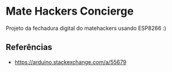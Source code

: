 # Mate Hackers Concierge

Projeto da fechadura digital do matehackers usando ESP8266 :)

## Referências

- https://arduino.stackexchange.com/a/55679
